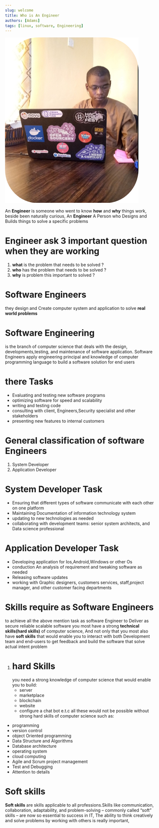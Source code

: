 ```yaml
---
slug: welcome
title: Who is An Engineer
authors: [Adams]
tags: [linux, software, Engineering]
---
```

![](../../static/img/engineer.png)

 An **Engineer** is someone who went to know **how** and **why** things work, beside been naturally curious, An **Engineer** A Person who Designs and Builds things to solve a specific problems
 # Engineer ask 3 important question when they are working 
 1. **what** is the problem that needs to be solved ?
 2. **who** has the problem that needs to be solved ?
 3. **why** is problem this important to solved ?    
 
 # Software Engineers 
 they design and Create computer system and application to solve **real world problems**
 # Software Engineering  
   is the branch of computer science that deals with the design, developments,testing, and maintenance of software application.
      Software Engineers apply engineering principal and knowledge of computer programming language to build a software solution for end users
# there Tasks
- Evaluating and testing new software programs
- optimizing software for speed and scalability
-  writing and testing code
-  consulting with client, Engineers,Security specialist and other stakeholders
-  presenting new features to internal customers
  
# General classification of software Engineers
1. System Developer
2. Application Developer

# System Developer Task
- Ensuring that different types of software communicate with each other on one platform
- Maintaining Documentation of information technology system
- updating to new technologies as needed
- collaborating with development teams: senior system architects, and Data science professional
# Application Developer Task
- Developing application for Ios,Android,Windows or other Os
- conduction An analysis of requirement and tweaking software as needed
- Releasing software updates
- working with Graphic designers, customers services, staff,project manager, and other customer facing departments
  
# Skills require as Software Engineers
to achieve all the above mention task as software Engineer to Deliver as secure reliable scalable software
you most have a strong **technical skills(hard skills)** of computer science, And not only that you most also have **soft skills** that would enable you to interact with both Development team and end-users to get feedback and build the software that solve actual intent problem 
1. # hard Skills
   you need a strong knowledge of computer science that would enable you to build:
   - server
   - marketplace
   - blockchain
   - website
   - configure a chat bot e.t.c
all these would not be possible without strong hard skills of computer science such as:
- programming
- version control
- object Oriented programming
- Data Structure and Algorithms
- Database architecture
- operating system
- cloud computing
- Agile and Scrum project management
- Test and Debugging
- Attention to details

# Soft skills
**Soft skills** are skills applicable to all professions.Skills like communication, collaboration, adaptability, and problem-solving – commonly called “soft” skills – are now so essential to success in IT, The ability to think creatively and solve problems by working with others is really important,